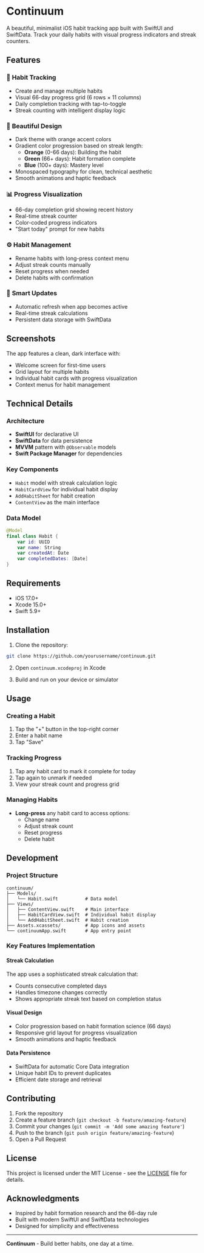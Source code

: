 # Continuum

A beautiful, minimalist iOS habit tracking app built with SwiftUI and SwiftData. Track your daily habits with visual progress indicators and streak counters.

## Features

### 🎯 **Habit Tracking**
- Create and manage multiple habits
- Visual 66-day progress grid (6 rows × 11 columns)
- Daily completion tracking with tap-to-toggle
- Streak counting with intelligent display logic

### 🎨 **Beautiful Design**
- Dark theme with orange accent colors
- Gradient color progression based on streak length:
  - **Orange** (0-66 days): Building the habit
  - **Green** (66+ days): Habit formation complete
  - **Blue** (100+ days): Mastery level
- Monospaced typography for clean, technical aesthetic
- Smooth animations and haptic feedback

### 📊 **Progress Visualization**
- 66-day completion grid showing recent history
- Real-time streak counter
- Color-coded progress indicators
- "Start today" prompt for new habits

### ⚙️ **Habit Management**
- Rename habits with long-press context menu
- Adjust streak counts manually
- Reset progress when needed
- Delete habits with confirmation

### 🔄 **Smart Updates**
- Automatic refresh when app becomes active
- Real-time streak calculations
- Persistent data storage with SwiftData

## Screenshots

The app features a clean, dark interface with:
- Welcome screen for first-time users
- Grid layout for multiple habits
- Individual habit cards with progress visualization
- Context menus for habit management

## Technical Details

### Architecture
- **SwiftUI** for declarative UI
- **SwiftData** for data persistence
- **MVVM** pattern with `@Observable` models
- **Swift Package Manager** for dependencies

### Key Components
- `Habit` model with streak calculation logic
- `HabitCardView` for individual habit display
- `AddHabitSheet` for habit creation
- `ContentView` as the main interface

### Data Model
```swift
@Model
final class Habit {
    var id: UUID
    var name: String
    var createdAt: Date
    var completedDates: [Date]
}
```

## Requirements

- iOS 17.0+
- Xcode 15.0+
- Swift 5.9+

## Installation

1. Clone the repository:
```bash
git clone https://github.com/yourusername/continuum.git
```

2. Open `continuum.xcodeproj` in Xcode

3. Build and run on your device or simulator

## Usage

### Creating a Habit
1. Tap the "+" button in the top-right corner
2. Enter a habit name
3. Tap "Save"

### Tracking Progress
1. Tap any habit card to mark it complete for today
2. Tap again to unmark if needed
3. View your streak count and progress grid

### Managing Habits
- **Long-press** any habit card to access options:
  - Change name
  - Adjust streak count
  - Reset progress
  - Delete habit

## Development

### Project Structure
```
continuum/
├── Models/
│   └── Habit.swift          # Data model
├── Views/
│   ├── ContentView.swift    # Main interface
│   ├── HabitCardView.swift  # Individual habit display
│   └── AddHabitSheet.swift  # Habit creation
├── Assets.xcassets/         # App icons and assets
└── continuumApp.swift       # App entry point
```

### Key Features Implementation

#### Streak Calculation
The app uses a sophisticated streak calculation that:
- Counts consecutive completed days
- Handles timezone changes correctly
- Shows appropriate streak text based on completion status

#### Visual Design
- Color progression based on habit formation science (66 days)
- Responsive grid layout for progress visualization
- Smooth animations and haptic feedback

#### Data Persistence
- SwiftData for automatic Core Data integration
- Unique habit IDs to prevent duplicates
- Efficient date storage and retrieval

## Contributing

1. Fork the repository
2. Create a feature branch (`git checkout -b feature/amazing-feature`)
3. Commit your changes (`git commit -m 'Add some amazing feature'`)
4. Push to the branch (`git push origin feature/amazing-feature`)
5. Open a Pull Request

## License

This project is licensed under the MIT License - see the [LICENSE](LICENSE) file for details.

## Acknowledgments

- Inspired by habit formation research and the 66-day rule
- Built with modern SwiftUI and SwiftData technologies
- Designed for simplicity and effectiveness

---

**Continuum** - Build better habits, one day at a time.
